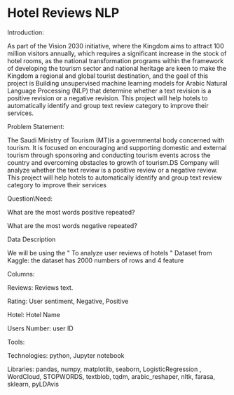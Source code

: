 # Hotel Reviews NLP


Introduction:

As part of the Vision 2030 initiative, where the Kingdom aims to attract 100 million visitors annually, which requires a significant increase in the stock of hotel rooms, as the national transformation programs within the framework of developing the tourism sector and national heritage are keen to make the Kingdom a regional and global tourist destination, and the goal of this project is Building unsupervised machine learning models for Arabic Natural Language Processing (NLP) that determine whether a text revision is a positive revision or a negative revision. This project will help hotels to automatically identify and group text review category to improve their services.

Problem Statement:

The Saudi Ministry of Tourism (MT)is a governmental body concerned with tourism. It is focused on encouraging and supporting domestic and external tourism through sponsoring and conducting tourism events across the country and overcoming obstacles to growth of tourism.DS Company will analyze whether the text review is a positive review or a negative review. This project will help hotels to automatically identify and group text review category to improve their services

Question\Need:

What are the most words positive repeated?

What are the most words negative repeated?

Data Description

We will be using the " To analyze user reviews of hotels " Dataset from Kaggle: the dataset has 2000 numbers of rows and 4 feature

Columns: 

Reviews: Reviews text.

Rating: User sentiment, Negative, Positive

Hotel:  Hotel Name 

Users Number: user ID

Tools:

Technologies: python, Jupyter notebook

Libraries: pandas, numpy, matplotlib, seaborn, LogisticRegression , WordCloud, STOPWORDS, textblob, tqdm, arabic_reshaper, nltk, farasa, sklearn, pyLDAvis
